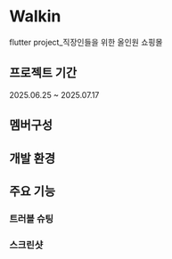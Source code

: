 # Walkin
flutter project_직장인들을 위한 올인원 쇼핑몰

## 프로젝트 기간
2025.06.25 ~ 2025.07.17

## 멤버구성

## 개발 환경

## 주요 기능

### 트러블 슈팅

### 스크린샷
